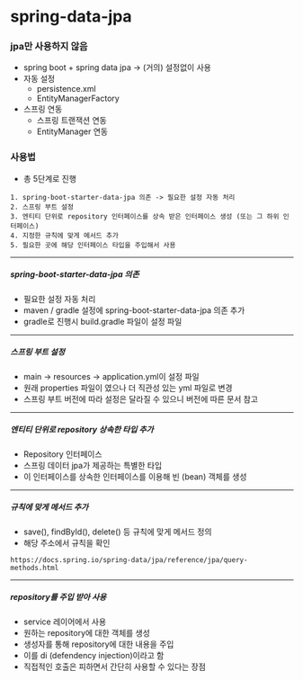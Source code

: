 # spring-data-jpa

### jpa만 사용하지 않음
- spring boot + spring data jpa -> (거의) 설정없이 사용
- 자동 설정
  - persistence.xml
  - EntityManagerFactory
- 스프링 연동
  - 스프링 트랜잭션 연동
  - EntityManager 연동

### 사용법
- 총 5단계로 진행
```text
1. spring-boot-starter-data-jpa 의존 -> 필요한 설정 자동 처리
2. 스프링 부트 설정
3. 엔티티 단위로 repository 인터페이스를 상속 받은 인터페이스 생성 (또는 그 하위 인터페이스)
4. 지정한 규칙에 맞게 메서드 추가
5. 필요한 곳에 해당 인터페이스 타입을 주입해서 사용
```
---

##### spring-boot-starter-data-jpa 의존
- 필요한 설정 자동 처리
- maven / gradle 설정에 spring-boot-starter-data-jpa 의존 추가
- gradle로 진행시 build.gradle 파일이 설정 파일
---

##### 스프링 부트 설정
- main -> resources -> application.yml이 설정 파일
- 원래 properties 파일이 였으나 더 직관성 있는 yml 파일로 변경
- 스프링 부트 버전에 따라 설정은 달라질 수 있으니 버전에 따른 문서 참고
---

##### 엔티티 단위로 repository 상속한 타입 추가
- Repository 인터페이스
- 스프링 데이터 jpa가 제공하는 특별한 타입
- 이 인터페이스를 상속한 인터페이스를 이용해 빈 (bean) 객체를 생성
---

##### 규칙에 맞게 메서드 추가
- save(), findById(), delete() 등 규칙에 맞게 메서드 정의
- 해당 주소에서 규칙을 확인
```text
https://docs.spring.io/spring-data/jpa/reference/jpa/query-methods.html
```
---

##### repository를 주입 받아 사용
- service 레이어에서 사용
- 원하는 repository에 대한 객체를 생성
- 생성자를 통해 repository에 대한 내용을 주입
- 이를 di (defendency injection)이라고 함
- 직접적인 호출은 피하면서 간단히 사용할 수 있다는 장점

